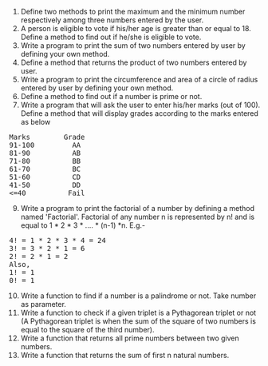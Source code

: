 1. Define two methods to print the maximum and the minimum number respectively among three numbers entered by the user.
2. A person is eligible to vote if his/her age is greater than or equal to 18. Define a method to find out if he/she is eligible to vote.
3. Write a program to print the sum of two numbers entered by user by defining your own method.
4. Define a method that returns the product of two numbers entered by user.
5. Write a program to print the circumference and area of a circle of radius entered by user by defining your own method.
6. Define a method to find out if a number is prime or not.
7. Write a program that will ask the user to enter his/her marks (out of 100). Define a method that will display grades according to the marks entered as below
   <br/>
<pre>
Marks        Grade 
91-100         AA 
81-90          AB 
71-80          BB 
61-70          BC 
51-60          CD 
41-50          DD 
<=40          Fail
</pre>
9. Write a program to print the factorial of a number by defining a method named 'Factorial'.
Factorial of any number n is represented by n! and is equal to 1 * 2 * 3 * .... * (n-1) *n. E.g.- <br/>
<pre>
4! = 1 * 2 * 3 * 4 = 24 
3! = 3 * 2 * 1 = 6 
2! = 2 * 1 = 2 
Also, 
1! = 1 
0! = 1
</pre>
10. Write a function to find if a number is a palindrome or not. Take number as parameter.
11. Write a function to check if a given triplet is a Pythagorean triplet or not (A Pythagorean triplet is when the sum of the square of two numbers is equal to the square of the third number).
12. Write a function that returns all prime numbers between two given numbers.
13. Write a function that returns the sum of first n natural numbers.
